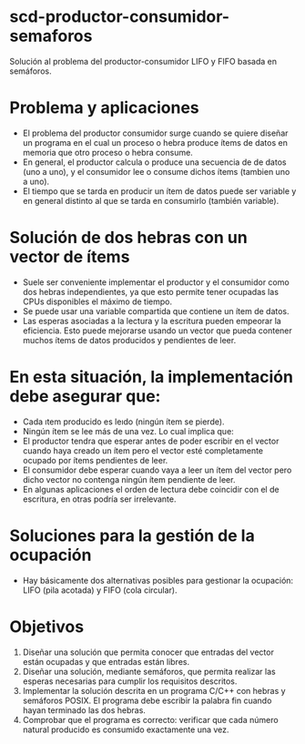 # scd-productor-consumidor-semaforos
Solución al problema del productor-consumidor LIFO y FIFO basada en semáforos.

# Problema y aplicaciones
- El problema del productor consumidor surge cuando se quiere diseñar un programa en el cual un proceso o hebra produce ítems de datos en memoria que otro proceso o hebra consume.
- En general, el productor calcula o produce una secuencia de  de datos (uno a uno), y el consumidor lee o consume dichos ítems (tambien uno a uno).
- El tiempo que se tarda en producir un ítem de datos puede ser variable y en general distinto al que se tarda en consumirlo
(también variable).

# Solución de dos hebras con un vector de ítems
- Suele ser conveniente implementar el productor y el consumidor como dos hebras independientes, ya que esto permite tener ocupadas las CPUs disponibles el máximo de tiempo.
- Se puede usar una variable compartida que contiene un ítem de datos.
- Las esperas asociadas a la lectura y la escritura pueden empeorar la eficiencia. Esto puede mejorarse usando un vector que pueda contener muchos ítems de datos producidos y pendientes de leer.

# En esta situación, la implementación debe asegurar que:
- Cada ıtem producido es leıdo (ningún ítem se pierde).
- Ningún ítem se lee más de una vez.
Lo cual implica que:
- El productor tendra que esperar antes de poder escribir en el vector cuando haya creado un ítem pero el vector esté completamente ocupado por ítems pendientes de leer.
- El consumidor debe esperar cuando vaya a leer un ítem del vector pero dicho vector no contenga ningún ítem pendiente de leer.
- En algunas aplicaciones el orden de lectura debe coincidir con el de escritura, en otras podría ser irrelevante.

# Soluciones para la gestión de la ocupación
- Hay básicamente dos alternativas posibles para gestionar la ocupación: LIFO (pila acotada) y FIFO (cola circular).

# Objetivos
1. Diseñar una solución que permita conocer que entradas del vector están ocupadas y que entradas están libres.
2. Diseñar una solución, mediante semáforos, que permita realizar las esperas necesarias para cumplir los requisitos descritos.
3. Implementar la solución descrita en un programa C/C++ con hebras y semáforos POSIX. El programa debe escribir la palabra fin cuando hayan terminado las dos hebras.
4. Comprobar que el programa es correcto: verificar que cada número natural producido es consumido exactamente una vez.
